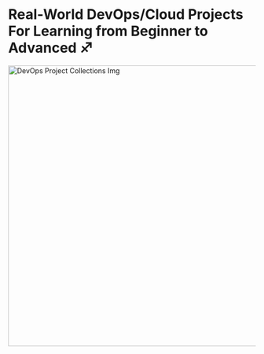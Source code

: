 # Real-World DevOps/Cloud Projects For Learning from Beginner to Advanced ♐

<img width="1076" height="571" alt="DevOps Project Collections Img" src="https://github.com/user-attachments/assets/a76f5ef8-fe7f-4694-96ff-a943bbf7a5f4" />

